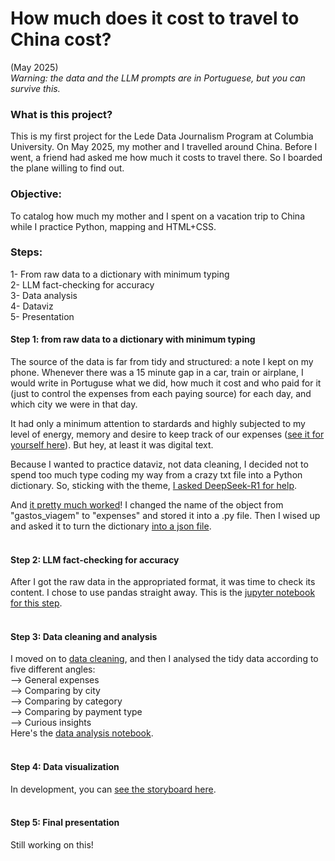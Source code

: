 # How much does it cost to travel to China cost?
(May 2025)
<br>
*Warning: the data and the LLM prompts are in Portuguese, but you can survive this.*

### What is this project?
This is my first project for the Lede Data Journalism Program at Columbia University. On May 2025, my mother and I travelled around China. Before I went, a friend had asked me how much it costs to travel there. So I boarded the plane willing to find out.

### Objective:
To catalog how much my mother and I spent on a vacation trip to China while I practice Python, mapping and HTML+CSS.

### Steps:
1- From raw data to a dictionary with minimum typing
<br>
2- LLM fact-checking for accuracy
<br>
3- Data analysis
<br>
4- Dataviz
<br>
5- Presentation

#### Step 1: from raw data to a dictionary with minimum typing
The source of the data is far from tidy and structured: a note I kept on my phone. Whenever there was a 15 minute gap in a car, train or airplane, I would write in Portuguse what we did, how much it cost and who paid for it (just to control the expenses from each paying source) for each day, and which city we were in that day.

It had only a minimum attention to stardards and highly subjected to my level of energy, memory and desire to keep track of our expenses ([see it for yourself here](00_raw/raw_data.txt)). But hey, at least it was digital text.

Because I wanted to practice dataviz, not data cleaning, I decided not to spend too much type coding my way from a crazy txt file into a Python dictionary. So, sticking with the theme, [I asked DeepSeek-R1 for help](01_prompt/prompt.md).

And [it pretty much worked](00_raw/china_raw.py)! I changed the name of the object from "gastos_viagem" to "expenses" and stored it into a .py file. Then I wised up and asked it to turn the dictionary [into a json file](00_raw/china_raw.json).
<br><br>
#### Step 2: LLM fact-checking for accuracy
After I got the raw data in the appropriated format, it was time to check its content. I chose to use pandas straight away. This is the [jupyter notebook for this step](03_notebooks/00_check.ipynb).
<br><br>
#### Step 3: Data cleaning and analysis
I moved on to [data cleaning](03_notebooks/01_data_cleaning.ipynb), and then I analysed the tidy data according to five different angles:
<br>
--> General expenses
<br>
--> Comparing by city
<br>
--> Comparing by category
<br>
--> Comparing by payment type
<br>
--> Curious insights
<br>
Here's the [data analysis notebook](03_notebooks/02_data_analysis.ipynb).
<br><br>
#### Step 4: Data visualization
In development, you can [see the storyboard here](05_dataviz/storyboard.md).
<br><br>
#### Step 5: Final presentation
Still working on this!